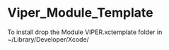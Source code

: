 # Viper_Module_Template
To install drop the Module VIPER.xctemplate folder in ~/Library/Developer/Xcode/
